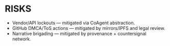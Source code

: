 # RISKS
- Vendor/API lockouts — mitigated via CoAgent abstraction.
- GitHub DMCA/ToS actions — mitigated by mirrors/IPFS and legal review.
- Narrative brigading — mitigated by provenance + countersignal network.


